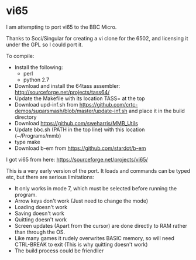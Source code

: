 # vi65
I am attempting to port vi65 to the BBC Micro.

Thanks to Soci/Singular for creating a vi clone for the 6502,
and licensing it under the GPL so I could port it.

To compile:
* Install the following:
  * perl
  * python 2.7
* Download and install the 64tass assembler: http://sourceforge.net/projects/tass64/
* Update the Makefile with its location TASS= at the top
* Download upd-inf.sh from https://github.com/crtc-demos/sugarsmash/blob/master/update-inf.sh and place it in the build directory
* Download https://github.com/sweharris/MMB_Utils
* Update bbc.sh (PATH in the top line) with this location (~/Programs/mmb)
* type make
* Download b-em from https://github.com/stardot/b-em


I got vi65 from here: https://sourceforge.net/projects/vi65/

This is a very early version of the port. It loads and commands can be typed etc, but there are serious limitations:
* It only works in mode 7, which must be selected before running the program.
* Arrow keys don't work (Just need to change the mode)
* Loading doesn't work
* Saving doesn't work
* Quitting doesn't work
* Screen updates (Apart from the cursor) are done directly to RAM rather than through the OS.
* Like many games it rudely overwrites BASIC memory, so will need CTRL-BREAK to exit (This is why quitting doesn't work)
* The build process could be friendlier


